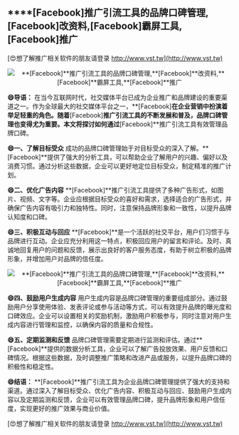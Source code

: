 ## ****[Facebook]**推广引流工具的品牌口碑管理,**[Facebook]**改资料,**[Facebook]**霸屏工具,**[Facebook]**推广**

[😍想了解推广相关软件的朋友请登录 http://www.vst.tw](http://www.vst.tw)

 <center><img src="https://vst.tw/MP4/tuiguang/png/6.png" alt="**[Facebook]**推广引流工具的品牌口碑管理,**[Facebook]**改资料,**[Facebook]**霸屏工具,**[Facebook]**推广"></center>

**😄导语：**
在当今互联网时代，社交媒体平台已成为企业推广和品牌建设的重要渠道之一。作为全球最大的社交媒体平台之一，**[Facebook]**在企业营销中扮演着举足轻重的角色。随着**[Facebook]**推广引流工具的不断发展和普及，品牌口碑管理也变得尤为重要。本文将探讨如何通过**[Facebook]**推广引流工具有效管理品牌口碑。

**😄一、了解目标受众**
成功的品牌口碑管理始于对目标受众的深入了解。**[Facebook]**提供了强大的分析工具，可以帮助企业了解用户的兴趣、偏好以及消费习惯。通过分析这些数据，企业可以更好地定位目标受众，制定精准的推广计划。

**😄二、优化广告内容**
**[Facebook]**推广引流工具提供了多种广告形式，如图片、视频、文字等。企业应根据目标受众的喜好和需求，选择适合的广告形式，并确保广告内容有吸引力和独特性。同时，注意保持品牌形象和一致性，以提升品牌认知度和口碑。

**😄三、积极互动与回应**
**[Facebook]**是一个活跃的社交平台，用户们习惯于与品牌进行互动。企业应充分利用这一特点，积极回应用户的留言和评论。及时、真诚地回复用户的问题和反馈，展示出良好的客户服务态度，有助于树立积极的品牌形象，并增加用户对品牌的信任度。

 <center><img src="https://vst.tw/MP4/tuiguang/png/2.png" alt="**[Facebook]**推广引流工具的品牌口碑管理,**[Facebook]**改资料,**[Facebook]**霸屏工具,**[Facebook]**推广"></center>

**😄四、鼓励用户生成内容**
用户生成内容是品牌口碑管理的重要组成部分。通过鼓励用户分享使用体验、发表评论或参与活动等方式，可以有效提升品牌的曝光度和口碑效应。企业可以设置相关的奖励机制，激励用户积极参与，同时注意对用户生成内容进行管理和监控，以确保内容的质量和合规性。

**😄五、定期监测和反馈**
品牌口碑管理需要定期进行监测和评估。通过**[Facebook]**提供的数据分析工具，企业可以了解广告投放效果、用户反馈和口碑情况。根据这些数据，及时调整推广策略和改进产品或服务，以提升品牌口碑的积极性和稳定性。

**😄结语：**
**[Facebook]**推广引流工具为企业品牌口碑管理提供了强大的支持和渠道。通过深入了解目标受众、优化广告内容、积极互动与回应、鼓励用户生成内容以及定期监测和反馈，企业可以有效管理品牌口碑，提升品牌形象和用户信任度，实现更好的推广效果与商业价值。

[😍想了解推广相关软件的朋友请登录 http://www.vst.tw](http://www.vst.tw)



